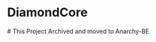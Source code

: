 # DiamondCore

<!--

This is a server software for Minecraft bedrock

This is not playable

## Links
Join DiamondCore discord server for latest updates

* __[Discord](https://discord.gg/SWZKcPBmpD)__

--!>




# This Project Archived and moved to Anarchy-BE
